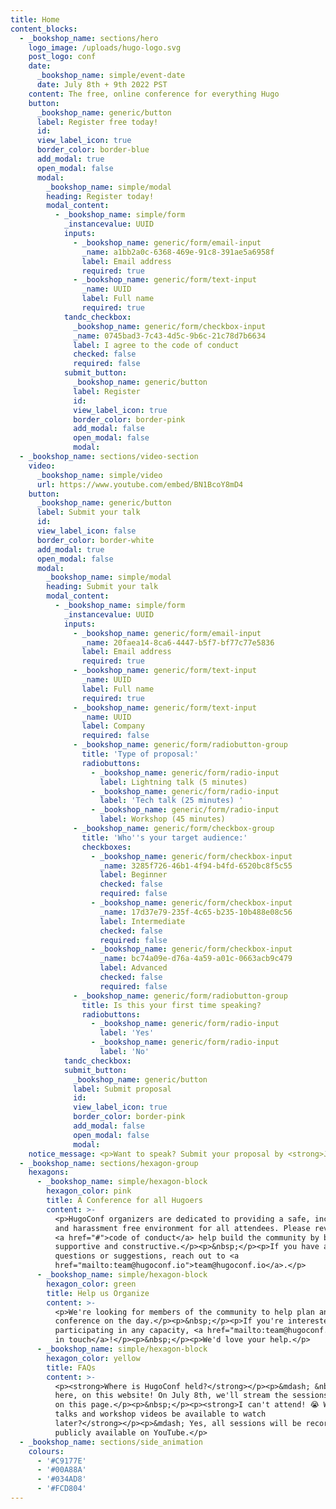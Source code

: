 ```yaml
---
title: Home
content_blocks:
  - _bookshop_name: sections/hero
    logo_image: /uploads/hugo-logo.svg
    post_logo: conf
    date:
      _bookshop_name: simple/event-date
      date: July 8th + 9th 2022 PST
    content: The free, online conference for everything Hugo
    button:
      _bookshop_name: generic/button
      label: Register free today!
      id:
      view_label_icon: true
      border_color: border-blue
      add_modal: true
      open_modal: false
      modal:
        _bookshop_name: simple/modal
        heading: Register today!
        modal_content:
          - _bookshop_name: simple/form
            _instancevalue: UUID
            inputs:
              - _bookshop_name: generic/form/email-input
                _name: a1bb2a0c-6368-469e-91c8-391ae5a6958f
                label: Email address
                required: true
              - _bookshop_name: generic/form/text-input
                _name: UUID
                label: Full name
                required: true
            tandc_checkbox:
              _bookshop_name: generic/form/checkbox-input
              _name: 0745bad3-7c43-4d5c-9b6c-21c78d7b6634
              label: I agree to the code of conduct
              checked: false
              required: false
            submit_button:
              _bookshop_name: generic/button
              label: Register
              id:
              view_label_icon: true
              border_color: border-pink
              add_modal: false
              open_modal: false
              modal:
  - _bookshop_name: sections/video-section
    video:
      _bookshop_name: simple/video
      url: https://www.youtube.com/embed/BN1BcoY8mD4
    button:
      _bookshop_name: generic/button
      label: Submit your talk
      id:
      view_label_icon: false
      border_color: border-white
      add_modal: true
      open_modal: false
      modal:
        _bookshop_name: simple/modal
        heading: Submit your talk
        modal_content:
          - _bookshop_name: simple/form
            _instancevalue: UUID
            inputs:
              - _bookshop_name: generic/form/email-input
                _name: 20faea14-8ca6-4447-b5f7-bf77c77e5836
                label: Email address
                required: true
              - _bookshop_name: generic/form/text-input
                _name: UUID
                label: Full name
                required: true
              - _bookshop_name: generic/form/text-input
                _name: UUID
                label: Company
                required: false
              - _bookshop_name: generic/form/radiobutton-group
                title: 'Type of proposal:'
                radiobuttons:
                  - _bookshop_name: generic/form/radio-input
                    label: Lightning talk (5 minutes)
                  - _bookshop_name: generic/form/radio-input
                    label: 'Tech talk (25 minutes) '
                  - _bookshop_name: generic/form/radio-input
                    label: Workshop (45 minutes)
              - _bookshop_name: generic/form/checkbox-group
                title: 'Who''s your target audience:'
                checkboxes:
                  - _bookshop_name: generic/form/checkbox-input
                    _name: 3285f726-46b1-4f94-b4fd-6520bc8f5c55
                    label: Beginner
                    checked: false
                    required: false
                  - _bookshop_name: generic/form/checkbox-input
                    _name: 17d37e79-235f-4c65-b235-10b488e08c56
                    label: Intermediate
                    checked: false
                    required: false
                  - _bookshop_name: generic/form/checkbox-input
                    _name: bc74a09e-d76a-4a59-a01c-0663acb9c479
                    label: Advanced
                    checked: false
                    required: false
              - _bookshop_name: generic/form/radiobutton-group
                title: Is this your first time speaking?
                radiobuttons:
                  - _bookshop_name: generic/form/radio-input
                    label: 'Yes'
                  - _bookshop_name: generic/form/radio-input
                    label: 'No'
            tandc_checkbox:
            submit_button:
              _bookshop_name: generic/button
              label: Submit proposal
              id:
              view_label_icon: true
              border_color: border-pink
              add_modal: false
              open_modal: false
              modal:
    notice_message: <p>Want to speak? Submit your proposal by <strong>June 1st. </strong></p>
  - _bookshop_name: sections/hexagon-group
    hexagons:
      - _bookshop_name: simple/hexagon-block
        hexagon_color: pink
        title: A Conference for all Hugoers
        content: >-
          <p>HugoConf organizers are dedicated to providing a safe, inclusive
          and harassment free environment for all attendees. Please review our
          <a href="#">code of conduct</a> help build the community by being
          supportive and constructive.</p><p>&nbsp;</p><p>If you have any
          questions or suggestions, reach out to <a
          href="mailto:team@hugoconf.io">team@hugoconf.io</a>.</p>
      - _bookshop_name: simple/hexagon-block
        hexagon_color: green
        title: Help us Organize
        content: >-
          <p>We're looking for members of the community to help plan and run the
          conference on the day.</p><p>&nbsp;</p><p>If you're interested in
          participating in any capacity, <a href="mailto:team@hugoconf.io">get
          in touch</a>!</p><p>&nbsp;</p><p>We'd love your help.</p>
      - _bookshop_name: simple/hexagon-block
        hexagon_color: yellow
        title: FAQs
        content: >-
          <p><strong>Where is HugoConf held?</strong></p><p>&mdash; &nbsp;Right
          here, on this website! On July 8th, we'll stream the sessions directly
          on this page.</p><p>&nbsp;</p><p><strong>I can't attend! 😭 Will the
          talks and workshop videos be available to watch
          later?</strong></p><p>&mdash; Yes, all sessions will be recorded and
          publicly available on YouTube.</p>
  - _bookshop_name: sections/side_animation
    colours:
      - '#C9177E'
      - '#00A88A'
      - '#034AD8'
      - '#FCD804'
---
```


